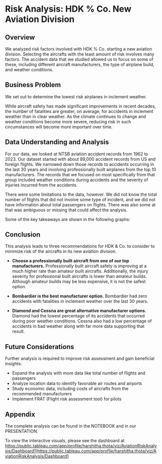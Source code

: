 # Risk Analysis: HDK % Co. New Aviation Division

## Overview

We analyzed risk factors involved with HDK % Co. starting a new aviation division.  Selecting the aircrafts with the least amount of risk involves many factors.  The accident data that we studied allowed us to focus on some of these, including different aircraft manufacturers, the type of airplane build, and weather conditions.

## Business Problem

We set out to determine the lowest risk airplanes in inclement weather.

While aircraft safety has made significant improvements in recent decades, the number of fatalities are greater, on average, for accidents in inclement weather than in clear weather.  As the climate continues to change and weather conditions become more severe, reducing risk in such circumstances will become more important over time.

## Data Understanding and Analysis

For our data, we looked at NTSB aviation accident records from 1962 to 2023.  Our dataset started with about 89,000 accident records from US and foreign flights.  We narrowed down those records to accidents occurring in the last 30 years and involving professionally built airplanes from the top 10 manufacturers.  The records that we focused on most specifically from that group included weather conditions during accidents and the severity of injuries incurred from the accidents.

There were some limitations to the data, however.  We did not know the total number of flights that did not involve some type of incident, and we did not have information about total passengers on flights.  There was also some at that was ambiguous or missing that could affect the analysis.

Some of the key takeaways are shown in the following graphs:




## Conclusion

This analysis leads to three recommendations for HDK & Co. to consider to minimize risk of the aircrafts in its new aviation division.

- **Choose a professionally built aircraft from one of our top manufacturers.** Professionally built aircraft safety is improving at a much higher rate than amateur built aircrafts. Additionally, the injury severity for professional built aircrafts is lower than amateur builds. Although amateur builds may be less expensive, it is not the safest option.

- **Bombardier is the best manufacturer option.**
Bombardier had zero accidents with fatalities in inclement weather over the last 30 years.

- **Diamond and Cessna are great alternative manufacturer options.**
Diamond had the lowest percentage of its accidents that occurred during poor weather conditions. Cessna also had a low percentage of accidents in bad weather along with far more data supporting that result.

## Future Considerations

Further analysis is required to improve risk assessment and gain beneficial insights: 

- Expand the analysis with more data like total number of flights and passengers
- Analyze location data to identify favorable air routes and airports
- Study economic data, including costs of aircrafts from the recommended manufacturers
- Implement FRAT (Flight risk assessment tool) for pilots

## Appendix

The complete analysis can be found in the NOTEBOOK and in our PRESENTATION.

To view the interactive visuals, please see the dashboard at https://public.tableau.com/app/profile/harshitha.thota/viz/AviationRiskAnalysis/Dashboard1)https://public.tableau.com/app/profile/harshitha.thota/viz/AviationRiskAnalysis/Dashboard1


